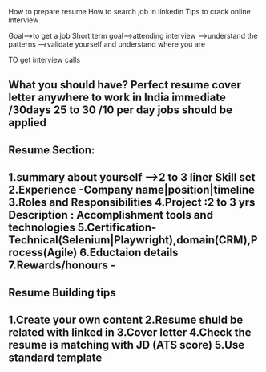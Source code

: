 How to prepare resume
How to search job in linkedin
Tips to crack online interview


Goal-->to get a job
Short term goal-->attending interview 
 -->understand the patterns
 -->validate yourself and understand where you are

TO get interview calls

 What you should have?
 Perfect resume
 cover letter 
 anywhere to work in India
 immediate /30days
  25 to 30 /10 per day jobs should be applied
-----------------------------------------
Resume Section:
--------------
1.summary about yourself -->2 to 3 liner
Skill set 
2.Experience -Company name|position|timeline
3.Roles and Responsibilities
4.Project :2 to 3 yrs 
     Description :
     Accomplishment 
     tools and technologies
5.Certification-Technical(Selenium|Playwright),domain(CRM),Process(Agile)
6.Eductaion details
7.Rewards/honours -
------------------------------
Resume Building tips
--------------------
1.Create your own content
2.Resume shuld be related with linked in
3.Cover letter
4.Check the resume is matching with JD (ATS score)
5.Use standard template
------------------------------------


